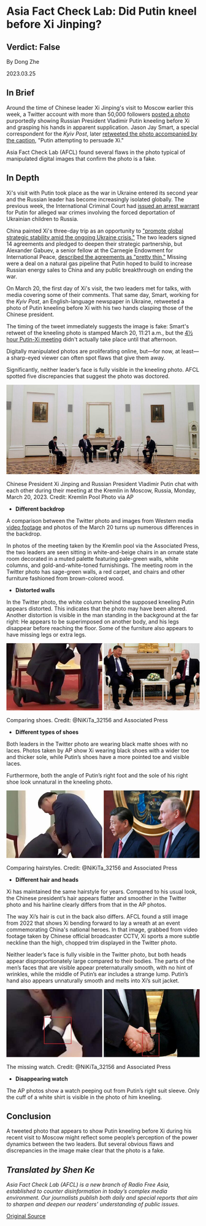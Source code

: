 # Asia Fact Check Lab: Did Putin kneel before Xi Jinping?

## Verdict: False

By Dong Zhe

2023.03.25

## In Brief

Around the time of Chinese leader Xi Jinping's visit to Moscow earlier this week, a Twitter account with more than 50,000 followers [posted a photo](https://twitter.com/NiKiTa_32156/status/1637832085963689985?cxt=HHwWgsDS2djm37otAAAA) purportedly showing Russian President Vladimir Putin kneeling before Xi and grasping his hands in apparent supplication. Jason Jay Smart, a special correspondent for the *Kyiv Post*, later [retweeted the photo accompanied by the caption](https://twitter.com/officejjsmart/status/1637836851619807232?cxt=HHwWgIC-zYv84botAAAA), "Putin attempting to persuade Xi."

Asia Fact Check Lab (AFCL) found several flaws in the photo typical of manipulated digital images that confirm the photo is a fake.

## In Depth

Xi's visit with Putin took place as the war in Ukraine entered its second year and the Russian leader has become increasingly isolated globally. The previous week, the International Criminal Court had [issued an arrest warrant](https://www.icc-cpi.int/news/situation-ukraine-icc-judges-issue-arrest-warrants-against-vladimir-vladimirovich-putin-and) for Putin for alleged war crimes involving the forced deportation of Ukrainian children to Russia.

China painted Xi's three-day trip as an opportunity to ["promote global strategic stability amid the ongoing Ukraine crisis."](https://www.chinadaily.com.cn/a/202303/22/WS641b1f42a31057c47ebb5f4c.html) The two leaders signed 14 agreements and pledged to deepen their strategic partnership, but Alexander Gabuev, a senior fellow at the Carnegie Endowment for International Peace, [described the agreements as "pretty thin."](https://www.nytimes.com/2023/03/21/world/europe/xi-putin-russia.html) Missing were a deal on a natural gas pipeline that Putin hoped to build to increase Russian energy sales to China and any public breakthrough on ending the war.

On March 20, the first day of Xi's visit, the two leaders met for talks, with media covering some of their comments. That same day, Smart, working for the *Kyiv Post*, an English-language newspaper in Ukraine, retweeted a photo of Putin kneeling before Xi with his two hands clasping those of the Chinese president.

The timing of the tweet immediately suggests the image is fake: Smart's retweet of the kneeling photo is stamped March 20, 11:21 a.m., but the [4½ hour Putin-Xi meeting](https://www.cnn.com/2023/03/20/europe/xi-putin-china-russia-visit-monday-intl-hnk/index.html) didn't actually take place until that afternoon.

Digitally manipulated photos are proliferating online, but—for now, at least—a sharp-eyed viewer can often spot flaws that give them away.

Significantly, neither leader’s face is fully visible in the kneeling photo. AFCL spotted five discrepancies that suggest the photo was doctored.

![2AFCL_XiPutin (1).jpg](images/PYANNY6ANFHHX77U63AXA4WQ2I.jpg)

Chinese President Xi Jinping and Russian President Vladimir Putin chat with each other during their meeting at the Kremlin in Moscow, Russia, Monday, March 20, 2023. Credit: Kremlin Pool Photo via AP

* **Different backdrop**

A comparison between the Twitter photo and images from Western media [video footage](https://www.wsj.com/video/watch-chinese-leader-xi-jinping-meets-with-vladimir-putin-in-moscow/D0D6FE62-DC7C-484D-8377-3206D35D946F.html) and photos of the March 20 turns up numerous differences in the backdrop.

In photos of the meeting taken by the Kremlin pool via the Associated Press, the two leaders are seen sitting in white-and-beige chairs in an ornate state room decorated in a muted palette featuring pale-green walls, white columns, and gold-and-white-toned furnishings. The meeting room in the Twitter photo has sage-green walls, a red carpet, and chairs and other furniture fashioned from brown-colored wood.

* **Distorted walls**

In the Twitter photo, the white column behind the supposed kneeling Putin appears distorted. This indicates that the photo may have been altered. Another distortion is visible in the man standing in the background at the far right: He appears to be superimposed on another body, and his legs disappear before reaching the floor. Some of the furniture also appears to have missing legs or extra legs.

![4AFCL_XiPutin (1).jpg](images/PHYTHN2KOFMMRC76OUFQ53ZFQ4.jpg)

Comparing shoes. Credit: @NiKiTa\_32156 and Associated Press

* **Different types of shoes**

Both leaders in the Twitter photo are wearing black matte shoes with no laces. Photos taken by AP show Xi wearing black shoes with a wider toe and thicker sole, while Putin’s shoes have a more pointed toe and visible laces.

Furthermore, both the angle of Putin’s right foot and the sole of his right shoe look unnatural in the kneeling photo.

![5AFCL_XiPutin (1).jpg](images/2VG3AM5GD57YSHNZNEEYX3U5HA.jpg)

Comparing hairstyles. Credit: @NiKiTa\_32156 and Associated Press

* **Different hair and heads**

Xi has maintained the same hairstyle for years. Compared to his usual look, the Chinese president’s hair appears flatter and smoother in the Twitter photo and his hairline clearly differs from that in the AP photos.

The way Xi’s hair is cut in the back also differs. AFCL found a still image from 2022 that shows Xi bending forward to lay a wreath at an event commemorating China's national heroes. In that image, grabbed from video footage taken by Chinese official broadcaster CCTV, Xi sports a more subtle neckline than the high, chopped trim displayed in the Twitter photo.

Neither leader’s face is fully visible in the Twitter photo, but both heads appear disproportionately large compared to their bodies. The parts of the men’s faces that are visible appear preternaturally smooth, with no hint of wrinkles, while the middle of Putin’s ear includes a strange lump. Putin’s hand also appears unnaturally smooth and melts into Xi’s suit jacket.

![6AFCL_XiPutin (1).jpg](images/KED5EDHYJ7HIR2DVOK3XAEORCU.jpg)

The missing watch. Credit: @NiKiTa\_32156 and Associated Press

* **Disappearing watch**

The AP photos show a watch peeping out from Putin’s right suit sleeve. Only the cuff of a white shirt is visible in the photo of him kneeling.

## Conclusion

A tweeted photo that appears to show Putin kneeling before Xi during his recent visit to Moscow might reflect some people’s perception of the power dynamics between the two leaders. But several obvious flaws and discrepancies in the image make clear that the photo is a fake.

## *Translated by Shen Ke*

*Asia Fact Check Lab (AFCL) is a new branch of Radio Free Asia, established to counter disinformation in today’s complex media environment. Our journalists publish both daily and special reports that aim to sharpen and deepen our readers’ understanding of public issues.*



[Original Source](https://www.rfa.org/english/news/afcl/fact-check-putin-kneeling-03252023120422.html)